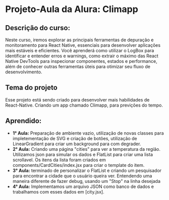 # Projeto-Aula da Alura: Climapp
## Descrição do curso:
Neste curso, iremos explorar as principais ferramentas de depuração e monitoramento para React Native, essenciais para desenvolver aplicações mais estáveis e eficientes. Você aprenderá como utilizar o LogBox para identificar e entender erros e warnings, como extrair o máximo das React Native DevTools para inspecionar componentes, estados e performance, além de conhecer outras ferramentas úteis para otimizar seu fluxo de desenvolvimento.
## Tema do projeto
Esse projeto está sendo criado para desenvolver mais habilidades de React-Native. Criando um app chamado Climapp, para previções do tempo.
## Aprendido:

* **1° Aula:** Preparação de ambiente vazio, utilização de novas classes para impletementação de SVG e criação de botões, utilização de LinearGradient para criar um background para com degrader.
* **2° Aula:** Criando uma página "cities" para ver a temperatura da região. Utilizamos json para simular os dados e FlatList para criar uma lista scrollavel. Os itens da lista foram criados em components/CardCities/index.jsx para criar o template do item.
* **3° Aula:**  terminado de personalizar o FlatList e criando um pesquisador para encontrar a cidade que o usuário queira ver. Entendendo uma maneira diferente de fazer debug, usando um "Stop" na linha desejada
* **4° Aula:** Implementamos um arquivo JSON como banco de dados e trabalhamos com esses dados em [city.jsx].